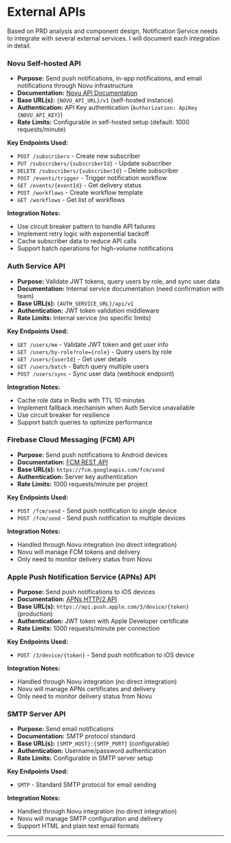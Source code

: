 # External APIs

Based on PRD analysis and component design, Notification Service needs to integrate with several external services. I will document each integration in detail.

### Novu Self-hosted API

- **Purpose:** Send push notifications, in-app notifications, and email notifications through Novu infrastructure
- **Documentation:** [Novu API Documentation](https://docs.novu.co/api-reference)
- **Base URL(s):** `{NOVU_API_URL}/v1` (self-hosted instance)
- **Authentication:** API Key authentication (`Authorization: ApiKey {NOVU_API_KEY}`)
- **Rate Limits:** Configurable in self-hosted setup (default: 1000 requests/minute)

**Key Endpoints Used:**

- `POST /subscribers` - Create new subscriber
- `PUT /subscribers/{subscriberId}` - Update subscriber
- `DELETE /subscribers/{subscriberId}` - Delete subscriber
- `POST /events/trigger` - Trigger notification workflow
- `GET /events/{eventId}` - Get delivery status
- `POST /workflows` - Create workflow template
- `GET /workflows` - Get list of workflows

**Integration Notes:**

- Use circuit breaker pattern to handle API failures
- Implement retry logic with exponential backoff
- Cache subscriber data to reduce API calls
- Support batch operations for high-volume notifications

### Auth Service API

- **Purpose:** Validate JWT tokens, query users by role, and sync user data
- **Documentation:** Internal service documentation (need confirmation with team)
- **Base URL(s):** `{AUTH_SERVICE_URL}/api/v1`
- **Authentication:** JWT token validation middleware
- **Rate Limits:** Internal service (no specific limits)

**Key Endpoints Used:**

- `GET /users/me` - Validate JWT token and get user info
- `GET /users/by-role?role={role}` - Query users by role
- `GET /users/{userId}` - Get user details
- `GET /users/batch` - Batch query multiple users
- `POST /users/sync` - Sync user data (webhook endpoint)

**Integration Notes:**

- Cache role data in Redis with TTL 10 minutes
- Implement fallback mechanism when Auth Service unavailable
- Use circuit breaker for resilience
- Support batch queries to optimize performance

### Firebase Cloud Messaging (FCM) API

- **Purpose:** Send push notifications to Android devices
- **Documentation:** [FCM REST API](https://firebase.google.com/docs/cloud-messaging/http-server-ref)
- **Base URL(s):** `https://fcm.googleapis.com/fcm/send`
- **Authentication:** Server key authentication
- **Rate Limits:** 1000 requests/minute per project

**Key Endpoints Used:**

- `POST /fcm/send` - Send push notification to single device
- `POST /fcm/send` - Send push notification to multiple devices

**Integration Notes:**

- Handled through Novu integration (no direct integration)
- Novu will manage FCM tokens and delivery
- Only need to monitor delivery status from Novu

### Apple Push Notification Service (APNs) API

- **Purpose:** Send push notifications to iOS devices
- **Documentation:** [APNs HTTP/2 API](https://developer.apple.com/documentation/usernotifications/setting_up_a_remote_notification_server/sending_notification_requests_to_apns)
- **Base URL(s):** `https://api.push.apple.com/3/device/{token}` (production)
- **Authentication:** JWT token with Apple Developer certificate
- **Rate Limits:** 1000 requests/minute per connection

**Key Endpoints Used:**

- `POST /3/device/{token}` - Send push notification to iOS device

**Integration Notes:**

- Handled through Novu integration (no direct integration)
- Novu will manage APNs certificates and delivery
- Only need to monitor delivery status from Novu

### SMTP Server API

- **Purpose:** Send email notifications
- **Documentation:** SMTP protocol standard
- **Base URL(s):** `{SMTP_HOST}:{SMTP_PORT}` (configurable)
- **Authentication:** Username/password authentication
- **Rate Limits:** Configurable in SMTP server setup

**Key Endpoints Used:**

- `SMTP` - Standard SMTP protocol for email sending

**Integration Notes:**

- Handled through Novu integration (no direct integration)
- Novu will manage SMTP configuration and delivery
- Support HTML and plain text email formats

---
